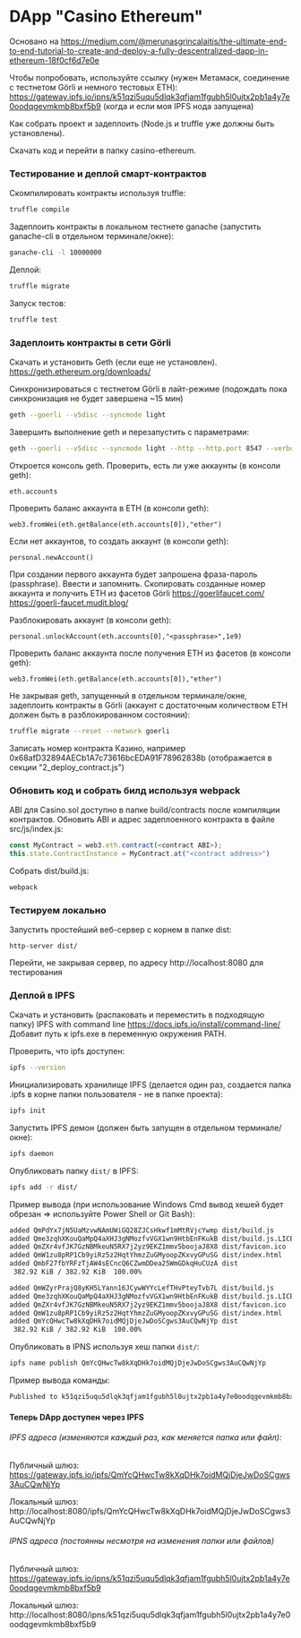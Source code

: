 # DApp "Casino Ethereum"
Основано на https://medium.com/@merunasgrincalaitis/the-ultimate-end-to-end-tutorial-to-create-and-deploy-a-fully-descentralized-dapp-in-ethereum-18f0cf6d7e0e

Чтобы попробовать, используйте ссылку (нужен Метамаск, соединение с тестнетом Görli и немного тестовых ETH):
https://gateway.ipfs.io/ipns/k51qzi5uqu5dlqk3qfjam1fgubh5l0ujtx2pb1a4y7e0oodqgevmkmb8bxf5b9
(когда и если моя IPFS нода запущена)

Как собрать проект и задеплоить (Node.js и truffle уже должны быть установлены).

Скачать код и перейти в папку casino-ethereum.

### Тестирование и деплой смарт-контрактов
Скомпилировать контракты используя truffle:
```bash
truffle compile
```

Задеплоить контракты в локальном тестнете ganache (запустить ganache-cli в отдельном терминале/окне):
```bash
ganache-cli -l 10000000
```

Деплой:
```bash
truffle migrate
```

Запуск тестов:
```bash
truffle test
```

### Задеплоить контракты в сети Görli ###
Скачать и установить Geth (если еще не установлен).
https://geth.ethereum.org/downloads/

Синхронизироваться с тестнетом Görli в лайт-режиме (подождать пока синхронизация не будет завершена ~15 мин)
```bash
geth --goerli --v5disc --syncmode light
```

Завершить выполнение geth и перезапустить с параметрами:
```bash
geth --goerli --v5disc --syncmode light --http --http.port 8547 --verbosity 2 --allow-insecure-unlock console
```

Откроется консоль geth. Проверить, есть ли уже аккаунты (в консоли geth):
```
eth.accounts
```

Проверить баланс аккаунта в ETH (в консоли geth):
```
web3.fromWei(eth.getBalance(eth.accounts[0]),"ether")
```

Если нет аккаунтов, то создать аккаунт (в консоли geth):
```
personal.newAccount()
```
При создании первого аккаунта будет запрошена фраза-пароль (passphrase). Ввести и запомнить.
Скопировать созданные номер аккаунта и получить ETH из фасетов Görli
https://goerlifaucet.com/
https://goerli-faucet.mudit.blog/

Разблокировать аккаунт (в консоли geth):
```
personal.unlockAccount(eth.accounts[0],"<passphrase>",1e9)
```

Проверить баланс аккаунта после получения ETH из фасетов (в консоли geth):
```
web3.fromWei(eth.getBalance(eth.accounts[0]),"ether")
```

Не закрывая geth, запущенный в отдельном терминале/окне, задеплоить контракты в Görli (аккаунт с достаточным количеством ETH должен быть в разблокированном состоянии):
```bash
truffle migrate --reset --network goerli
```

Записать номер контракта Казино, например 0x68afD32894AECb1A7c73616bcEDA91F78962838b
(отображается в секции "2_deploy_contract.js")


### Обновить код и собрать билд используя webpack
ABI для Casino.sol доступно в папке build/contracts после компиляции контрактов.
Обновить ABI и адрес задеплоенного контракта в файле src/js/index.js:
```js
const MyContract = web3.eth.contract(<contract ABI>);
this.state.ContractInstance = MyContract.at("<contract address>")
```

Собрать dist/build.js:
```bash
webpack
```

### Тестируем локально
Запустить простейший веб-сервер с корнем в папке dist:
```
http-server dist/
```
Перейти, не закрывая сервер, по адресу http://localhost:8080 для тестирования

### Деплой в IPFS
Скачать и установить (распаковать и переместить в подходящую папку) IPFS with command line
https://docs.ipfs.io/install/command-line/
Добавит путь к ipfs.exe в переменную окружения PATH.

Проверить, что ipfs доступен:
```bash
ipfs --version
```

Инициализировать хранилище IPFS (делается один раз, создается папка .ipfs в корне папки пользователя - не в папке проекта):
```bash
ipfs init
```

Запустить IPFS демон (должен быть запущен в отдельном терминале/окне):
```bash
ipfs daemon
```

Опубликовать папку ```dist/``` в IPFS:
```bash
ipfs add -r dist/
```

Пример вывода (при использование Windows Cmd вывод хешей будет обрезан => используйте Power Shell or Git Bash):
```bash
added QmPdYx7jN5UaMzvwNAmUWiGQ28ZJCsHkwf1mMtRVjcYwmp dist/build.js
added Qme3zqhXKouQaMpQ4aXHJ3gNMozfvVGX1wn9HtbEnFKukB dist/build.js.LICENSE.txt
added QmZXr4vfJK7GzNBMkeuN5RX7j2yz9EKZ1mmv5boojaJ8X8 dist/favicon.ico
added QmW1zu8pRP1Cb9yiRz5z2HqtYhmzZuGMyoopZKxvyGPuSG dist/index.html
added QmbF27fbYRFzTjAW4sECncQ6CZwmDDea25WmGDkqHuCUzA dist
 382.92 KiB / 382.92 KiB  100.00%

added QmWZyrPrajQ8yKH5LYann16JCywWYYcLefTHvPteyTvb7L dist/build.js
added Qme3zqhXKouQaMpQ4aXHJ3gNMozfvVGX1wn9HtbEnFKukB dist/build.js.LICENSE.txt
added QmZXr4vfJK7GzNBMkeuN5RX7j2yz9EKZ1mmv5boojaJ8X8 dist/favicon.ico
added QmW1zu8pRP1Cb9yiRz5z2HqtYhmzZuGMyoopZKxvyGPuSG dist/index.html
added QmYcQHwcTw8kXqDHk7oidMQjDjeJwDoSCgws3AuCQwNjYp dist
 382.92 KiB / 382.92 KiB  100.00%

```

Опубликовать в IPNS используя хеш папки ```dist/```:
```bash
ipfs name publish QmYcQHwcTw8kXqDHk7oidMQjDjeJwDoSCgws3AuCQwNjYp
```
Пример вывода команды:
```bash
Published to k51qzi5uqu5dlqk3qfjam1fgubh5l0ujtx2pb1a4y7e0oodqgevmkmb8bxf5b9: /ipfs/QmYcQHwcTw8kXqDHk7oidMQjDjeJwDoSCgws3AuCQwNjYp
```

#### Теперь DApp доступен через IPFS
###### IPFS адреса (изменяются каждый раз, как меняется папка или файл):
Публичный шлюз: 
https://gateway.ipfs.io/ipfs/QmYcQHwcTw8kXqDHk7oidMQjDjeJwDoSCgws3AuCQwNjYp

Локальный шлюз:
http://localhost:8080/ipfs/QmYcQHwcTw8kXqDHk7oidMQjDjeJwDoSCgws3AuCQwNjYp

###### IPNS адреса (постоянны несмотря на изменения папки или файлов)
Публичный шлюз:
https://gateway.ipfs.io/ipns/k51qzi5uqu5dlqk3qfjam1fgubh5l0ujtx2pb1a4y7e0oodqgevmkmb8bxf5b9

Локальный шлюз:
http://localhost:8080/ipns/k51qzi5uqu5dlqk3qfjam1fgubh5l0ujtx2pb1a4y7e0oodqgevmkmb8bxf5b9


